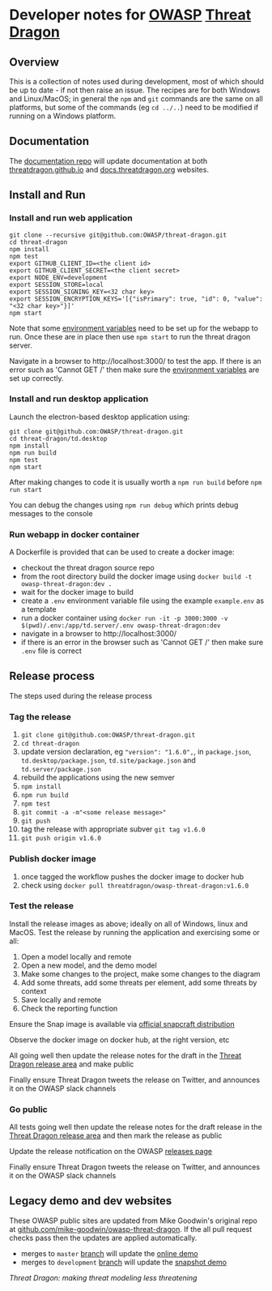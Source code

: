 # Developer notes for [OWASP](https://www.owasp.org) [Threat Dragon](https://owasp.org/www-project-threat-dragon/)

## Overview
This is a collection of notes used during development, most of which should be up to date - if not then raise an issue.
The recipes are for both Windows and Linux/MacOS; in general the `npm` and `git` commands are the same on all platforms,
but some of the commands (eg `cd ../..`) need to be modified if running on a Windows platform.

## Documentation
The [documentation repo](https://github.com/threatdragon/threatdragon.github.io) will update documentation
at both [threatdragon.github.io](https://threatdragon.github.io)
and [docs.threatdragon.org](https://docs.threatdragon.org/) websites.

## Install and Run

### Install and run web application

```
git clone --recursive git@github.com:OWASP/threat-dragon.git
cd threat-dragon
npm install
npm test
export GITHUB_CLIENT_ID=<the client id>
export GITHUB_CLIENT_SECRET=<the client secret>
export NODE_ENV=development
export SESSION_STORE=local
export SESSION_SIGNING_KEY=<32 char key>
export SESSION_ENCRYPTION_KEYS='[{"isPrimary": true, "id": 0, "value": "<32 char key>"}]'
npm start
```

Note that  some [environment variables](setup-env.md) need to be set up for the webapp to run.
Once these are in place then use `npm start` to run the threat dragon server.

Navigate in a browser to http://localhost:3000/ to test the app.
If there is an error such as 'Cannot GET /' then make sure the 
[environment variables](https://github.com/OWASP/threat-dragon/blob/main/setup-env.md) are set up correctly.

### Install and run desktop application

Launch the electron-based desktop application using:

```
git clone git@github.com:OWASP/threat-dragon.git
cd threat-dragon/td.desktop
npm install
npm run build
npm test
npm start
```

After making changes to code it is usually worth a `npm run build` before `npm run start`

You can debug the changes using `npm run debug` which prints debug messages to the console

### Run webapp in docker container
A Dockerfile is provided that can be used to create a docker image:
* checkout the threat dragon source repo
* from the root directory build the docker image using `docker build -t owasp-threat-dragon:dev .`
* wait for the docker image to build
* create a `.env` environment variable file using the example `example.env` as a template
* run a docker container using
`docker run -it -p 3000:3000 -v $(pwd)/.env:/app/td.server/.env owasp-threat-dragon:dev`
* navigate in a browser to http://localhost:3000/
* if there is an error in the browser such as 'Cannot GET /' then make sure `.env` file is correct

## Release process

The steps used during the release process

### Tag the release
1. `git clone git@github.com:OWASP/threat-dragon.git`
1. `cd threat-dragon`
1. update version declaration, eg `"version": "1.6.0",`, in
`package.json`,
`td.desktop/package.json`,
`td.site/package.json`
and `td.server/package.json`
1. rebuild the applications using the new semver
1. `npm install`
1. `npm run build`
1. `npm test`
1. `git commit -a -m"<some release message>"`
1. `git push`
1. tag the release with appropriate subver `git tag v1.6.0`
1. `git push origin v1.6.0`

### Publish docker image
1. once tagged the workflow pushes the docker image to docker hub 
1. check using `docker pull threatdragon/owasp-threat-dragon:v1.6.0`

### Test the release
Install the release images as above; ideally on all of Windows, linux and MacOS.
Test the release by running the application and exercising some or all:
1. Open a model locally and remote
2. Open a new model, and the demo model
3. Make some changes to the project, make some changes to the diagram
4. Add some threats, add some threats per element, add some threats by context
5. Save locally and remote
6. Check the reporting function

Ensure the Snap image is available via [official snapcraft distribution](https://snapcraft.io/threat-dragon)

Observe the docker image on docker hub, at the right version, etc

All going well then update the release notes for the draft in the
[Threat Dragon release area](https://github.com/OWASP/threat-dragon/releases) and make public

Finally ensure Threat Dragon tweets the release on Twitter, and announces it on the OWASP slack channels

### Go public
All tests going well then update the release notes for the draft release in the
[Threat Dragon release area](https://github.com/OWASP/threat-dragon/releases)
and then mark the release as public

Update the release notification on the OWASP
[releases page](https://github.com/OWASP/www-project-threat-dragon/blob/master/tab_releases.md)

Finally ensure Threat Dragon tweets the release on Twitter,
and announces it on the OWASP slack channels

## Legacy demo and dev websites
These OWASP public sites are updated from Mike Goodwin's original repo at
[github.com/mike-goodwin/owasp-threat-dragon](https://github.com/mike-goodwin/owasp-threat-dragon).
If the all pull request checks pass then the updates are applied automatically.

* merges to `master` [branch](https://github.com/mike-goodwin/owasp-threat-dragon)
will update the [online demo](https://threatdragon.org/)
* merges to `development` [branch](https://github.com/mike-goodwin/owasp-threat-dragon/tree/development)
will update the [snapshot demo](https://threatdragondev.azurewebsites.net/)

_Threat Dragon: making threat modeling less threatening_
